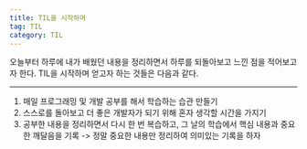 ```yaml
---
title: TIL을 시작하며
tag: TIL
category: TIL
---
```


오늘부터 하루에 내가 배웠던 내용을 정리하면서 하루를 되돌아보고 느낀 점을 적어보고자 한다.
TIL을 시작하며 얻고자 하는 것들은 다음과 같다.
- - -

1. 매일 프로그래밍 및 개발 공부를 해서 학습하는 습관 만들기
2. 스스로를 돌아보고 더 좋은 개발자가 되기 위해 혼자 생각할 시간을 가지기
3. 공부한 내용을 정리하면서 다시 한 번 복습하고, 그 날의 학습에서 핵심 내용과 중요한 깨달음을 기록
-> 정말 중요한 내용만 정리하여 의미있는 기록을 하자
